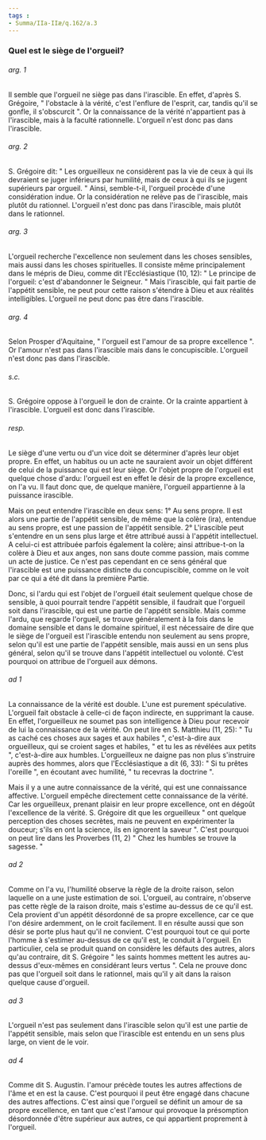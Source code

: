 ```yaml
---
tags : 
- Summa/IIa-IIæ/q.162/a.3
---
```


### Quel est le siège de l'orgueil?

###### arg. 1
Il semble que l'orgueil ne siège pas dans l'irascible. En effet, d'après S. Grégoire, " l'obstacle à la vérité, c'est l'enflure de l'esprit, car, tandis qu'il se gonfle, il s'obscurcit ". Or la connaissance de la vérité n'appartient pas à l'irascible, mais à la faculté rationnelle. L'orgueil n'est donc pas dans l'irascible. 

###### arg. 2
S. Grégoire dit: " Les orgueilleux ne considèrent pas la vie de ceux à qui ils devraient se juger inférieurs par humilité, mais de ceux à qui ils se jugent supérieurs par orgueil. " Ainsi, semble-t-il, l'orgueil procède d'une considération indue. Or la considération ne relève pas de l'irascible, mais plutôt du rationnel. L'orgueil n'est donc pas dans l'irascible, mais plutôt dans le rationnel. 

###### arg. 3
L'orgueil recherche l'excellence non seulement dans les choses sensibles, mais aussi dans les choses spirituelles. Il consiste même principalement dans le mépris de Dieu, comme dit l'Ecclésiastique (10, 12): " Le principe de l'orgueil: c'est d'abandonner le Seigneur. " Mais l'irascible, qui fait partie de l'appétit sensible, ne peut pour cette raison s'étendre à Dieu et aux réalités intelligibles. L'orgueil ne peut donc pas être dans l'irascible. 

###### arg. 4
Selon Prosper d'Aquitaine, " l'orgueil est l'amour de sa propre excellence ". Or l'amour n'est pas dans l'irascible mais dans le concupiscible. L'orgueil n'est donc pas dans l'irascible. 

###### s.c.
S. Grégoire oppose à l'orgueil le don de crainte. Or la crainte appartient à l'irascible. L'orgueil est donc dans l'irascible. 

###### resp.
Le siège d'une vertu ou d'un vice doit se déterminer d'après leur objet propre. En effet, un habitus ou un acte ne sauraient avoir un objet différent de celui de la puissance qui est leur siège. Or l'objet propre de l'orgueil est quelque chose d'ardu: l'orgueil est en effet le désir de la propre excellence, on l'a vu. Il faut donc que, de quelque manière, l'orgueil appartienne à la puissance irascible. 

Mais on peut entendre l'irascible en deux sens: 1° Au sens propre. Il est alors une partie de l'appétit sensible, de même que la colère (ira), entendue au sens propre, est une passion de l'appétit sensible. 2° L'irascible peut s'entendre en un sens plus large et être attribué aussi à l'appétit intellectuel. A celui-ci est attribuée parfois également la colère; ainsi attribue-t-on la colère à Dieu et aux anges, non sans doute comme passion, mais comme un acte de justice. Ce n'est pas cependant en ce sens général que l'irascible est une puissance distincte du concupiscible, comme on le voit par ce qui a été dit dans la première Partie. 

Donc, si l'ardu qui est l'objet de l'orgueil était seulement quelque chose de sensible, à quoi pourrait tendre l'appétit sensible, il faudrait que l'orgueil soit dans l'irascible, qui est une partie de l'appétit sensible. Mais comme l'ardu, que regarde l'orgueil, se trouve généralement à la fois dans le domaine sensible et dans le domaine spirituel, il est nécessaire de dire que le siège de l'orgueil est l'irascible entendu non seulement au sens propre, selon qu'il est une partie de l'appétit sensible, mais aussi en un sens plus général, selon qu'il se trouve dans l'appétit intellectuel ou volonté. C’est pourquoi on attribue de l'orgueil aux démons. 

###### ad 1
La connaissance de la vérité est double. L'une est purement spéculative. L'orgueil fait obstacle à celle-ci de façon indirecte, en supprimant la cause. En effet, l'orgueilleux ne soumet pas son intelligence à Dieu pour recevoir de lui la connaissance de la vérité. On peut lire en S. Matthieu (11, 25): " Tu as caché ces choses aux sages et aux habiles ", c'est-à-dire aux orgueilleux, qui se croient sages et habiles, " et tu les as révélées aux petits ", c'est-à-dire aux humbles. L'orgueilleux ne daigne pas non plus s'instruire auprès des hommes, alors que l'Ecclésiastique a dit (6, 33): " Si tu prêtes l'oreille ", en écoutant avec humilité, " tu recevras la doctrine ". 

Mais il y a une autre connaissance de la vérité, qui est une connaissance affective. L'orgueil empêche directement cette connaissance de la vérité. Car les orgueilleux, prenant plaisir en leur propre excellence, ont en dégoût l'excellence de la vérité. S. Grégoire dit que les orgueilleux " ont quelque perception des choses secrètes, mais ne peuvent en expérimenter la douceur; s'ils en ont la science, ils en ignorent la saveur ". C'est pourquoi on peut lire dans les Proverbes (11, 2) " Chez les humbles se trouve la sagesse. " 

###### ad 2
Comme on l'a vu, l'humilité observe la règle de la droite raison, selon laquelle on a une juste estimation de soi. L'orgueil, au contraire, n'observe pas cette règle de la raison droite, mais s'estime au-dessus de ce qu'il est. Cela provient d'un appétit désordonné de sa propre excellence, car ce que l'on désire ardemment, on le croit facilement. Il en résulte aussi que son désir se porte plus haut qu'il ne convient. C'est pourquoi tout ce qui porte l'homme à s'estimer au-dessus de ce qu'il est, le conduit à l'orgueil. En particulier, cela se produit quand on considère les défauts des autres, alors qu'au contraire, dit S. Grégoire " les saints hommes mettent les autres au-dessus d'eux-mêmes en considérant leurs vertus ". Cela ne prouve donc pas que l'orgueil soit dans le rationnel, mais qu'il y ait dans la raison quelque cause d'orgueil. 

###### ad 3
L'orgueil n'est pas seulement dans l'irascible selon qu'il est une partie de l'appétit sensible, mais selon que l'irascible est entendu en un sens plus large, on vient de le voir. 

###### ad 4
Comme dit S. Augustin. l'amour précède toutes les autres affections de l'âme et en est la cause. C'est pourquoi il peut être engagé dans chacune des autres affections. C'est ainsi que l'orgueil se définit un amour de sa propre excellence, en tant que c'est l'amour qui provoque la présomption désordonnée d'être supérieur aux autres, ce qui appartient proprement à l'orgueil. 

